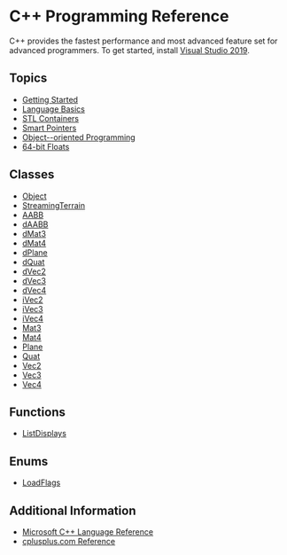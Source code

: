 # C++ Programming Reference
C++ provides the fastest performance and most advanced feature set for advanced programmers. To get started, install [Visual Studio 2019](https://visualstudio.microsoft.com/vs/).

## Topics
* [Getting Started](Smart%20Pointers.md)
* [Language Basics](Smart%20Pointers.md)
* [STL Containers](Smart%20Pointers.md)
* [Smart Pointers](Smart%20Pointers.md)
* [Object--oriented Programming](Smart%20Pointers.md)
* [64-bit Floats](Smart%20Pointers.md)

## Classes
* [Object](Object/README.md)
* [StreamingTerrain](StreamingTerrain/README.md)
* [AABB]()
* [dAABB]()
* [dMat3]()
* [dMat4]()
* [dPlane]()
* [dQuat]()
* [dVec2]()
* [dVec3]()
* [dVec4]()
* [iVec2]()
* [iVec3]()
* [iVec4]()
* [Mat3]()
* [Mat4]()
* [Plane]()
* [Quat]()
* [Vec2]()
* [Vec3]()
* [Vec4]()

## Functions
* [ListDisplays](Functions/ListDisplays.md)

## Enums
* [LoadFlags](Constants/LoadFlags.md)

## Additional Information
* [Microsoft C++ Language Reference](https://docs.microsoft.com/cpp/cpp/cpp-language-reference)
* [cplusplus.com Reference](http://www.cplusplus.com/reference/)
